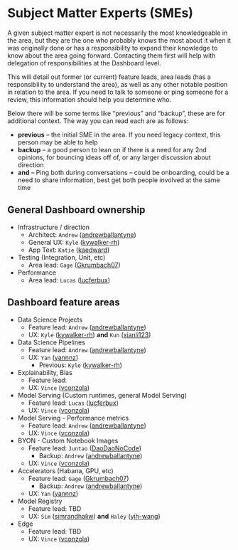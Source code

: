 <!-- SME Developers -->
[andrewballantyne]: https://github.com/andrewballantyne
[Gkrumbach07]: https://github.com/Gkrumbach07
[lucferbux]: https://github.com/lucferbux
[DaoDaoNoCode]: https://github.com/DaoDaoNoCode

<!-- SME UX -->
[kywalker-rh]: https://github.com/kywalker-rh
[kaedward]: https://github.com/kaedward
[xianli123]: https://github.com/xianli123
[vconzola]: https://github.com/vconzola
[yannnz]: https://github.com/yannnz
[simrandhaliw]: https://github.com/simrandhaliw
[yih-wang]: https://github.com/yih-wang

# Subject Matter Experts (SMEs)

A given subject matter expert is not necessarily the most knowledgeable in the area, but they are the one who probably knows the most about it when it was originally done or has a responsibility to expand their knowledge to know about the area going forward. Contacting them first will help with delegation of responsibilities at the Dashboard level.

This will detail out former (or current) feature leads, area leads (has a responsibility to understand the area), as well as any other notable position in relation to the area. If you need to talk to someone or ping someone for a review, this information should help you determine who.

Below there will be some terms like “previous” and “backup”, these are for additional context. The way you can read each are as follows:

- **previous** – the initial SME in the area. If you need legacy context, this person may be able to help
- **backup** – a good person to lean on if there is a need for any 2nd opinions, for bouncing ideas off of, or any larger discussion about direction
- **and** – Ping both during conversations – could be onboarding, could be a need to share information, best get both people involved at the same time

## General Dashboard ownership

- Infrastructure / direction
    - Architect: `Andrew` ([andrewballantyne])
    - General UX: `Kyle` ([kywalker-rh])
    - App Text: `Katie` ([kaedward])
- Testing (Integration, Unit, etc)
    - Area lead: `Gage` ([Gkrumbach07])
- Performance
    - Area lead: `Lucas` ([lucferbux])

## Dashboard feature areas

- Data Science Projects
    - Feature lead: `Andrew` ([andrewballantyne])
    - UX: `Kyle` ([kywalker-rh]) **and** `Kun` ([xianli123])
- Data Science Pipelines
    - Feature lead: `Andrew` ([andrewballantyne])
    - UX: `Yan` ([yannnz])
        - Previous: `Kyle` ([kywalker-rh])
- Explainability, Bias
    - Feature lead: 
    - UX: `Vince` ([vconzola])
- Model Serving (Custom runtimes, general Model Serving)
    - Feature lead: `Lucas` ([lucferbux])
    - UX: `Vince` ([vconzola])
- Model Serving - Performance metrics
    - Feature lead: `Andrew` ([andrewballantyne])
    - UX: `Vince` ([vconzola])
- BYON - Custom Notebook Images
    - Feature lead: `Juntao` ([DaoDaoNoCode])
        - Backup: `Andrew` ([andrewballantyne])
    - UX: `Vince` ([vconzola])
- Accelerators (Habana, GPU, etc)
    - Feature lead: `Gage` ([Gkrumbach07])
        - Backup: `Andrew` ([andrewballantyne])
    - UX: `Yan` ([yannnz])
- Model Registry
    - Feature lead: TBD
    - UX: `Sim` ([simrandhaliw])  **and** `Haley` ([yih-wang])
- Edge
    - Feature lead: TBD
    - UX: `Vince` ([vconzola])
